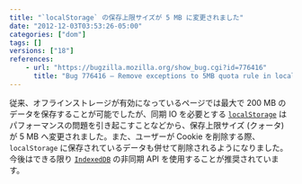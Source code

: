 ```yaml
---
title: "`localStorage` の保存上限サイズが 5 MB に変更されました"
date: "2012-12-03T03:53:26-05:00"
categories: ["dom"]
tags: []
versions: ["18"]
references:
    - url: "https://bugzilla.mozilla.org/show_bug.cgi?id=776416"
      title: "Bug 776416 – Remove exceptions to 5MB quota rule in localStorage"
---
```

従来、オフラインストレージが有効になっているページでは最大で 200 MB のデータを保存することが可能でしたが、同期 IO を必要とする [`localStorage`](https://developer.mozilla.org/docs/DOM/Storage#localStorage) はパフォーマンスの問題を引き起こすことなどから、保存上限サイズ (クォータ) が 5 MB へ変更されました。また、ユーザーが Cookie を削除する際、`localStorage` に保存されているデータも併せて削除されるようになりました。今後はできる限り [`IndexedDB`](https://developer.mozilla.org/docs/IndexedDB) の非同期 API を使用することが推奨されています。

